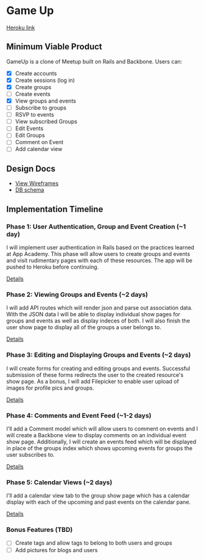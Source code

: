 # Game Up
[Heroku link][heroku]

[heroku]: https://enigmatic-sierra-3429.herokuapp.com
## Minimum Viable Product
GameUp is a clone of Meetup built on Rails and Backbone. Users can:

<!-- This is a Markdown checklist. Use it to keep track of your progress! -->

- [X] Create accounts
- [X] Create sessions (log in)
- [X] Create groups
- [ ] Create events
- [X] View groups and events
- [ ] Subscribe to groups
- [ ] RSVP to events
- [ ] View subscribed Groups
- [ ] Edit Events
- [ ] Edit Groups
- [ ] Comment on Event
- [ ] Add calendar view

## Design Docs
* [View Wireframes][views]
* [DB schema][schema]

[views]: ./docs/views.md
[schema]: ./docs/schema.md

## Implementation Timeline

### Phase 1: User Authentication, Group and Event Creation (~1 day)
I will implement user authentication in Rails based on the practices learned at
App Academy. This phase will allow users to create groups and events and visit rudimentary pages with each of these resources. The app will be pushed to Heroku before continuing.

[Details][phase-one]

### Phase 2: Viewing Groups and Events (~2 days)
I will add API routes which will render json and parse out association data. With the JSON data I will be able to display individual show pages for groups and events as well as display indeces of both. I will also finish the user show page to display all of the groups a user belongs to.

[Details][phase-two]

### Phase 3: Editing and Displaying Groups and Events (~2 days)
I will create forms for creating and editing groups and events. Successful submission of these forms redirects the user to the created resource's show page. As a bonus, I will add Filepicker to enable user upload of images for profile pics and groups.

[Details][phase-three]

### Phase 4: Comments and Event Feed (~1-2 days)
I'll add a Comment model which will allow users to comment on events and I will create a Backbone view to display comments on an individual event show page. Additionally, I will create an events feed which will be displayed in place of the groups index which shows upcoming events for groups the user subscribes to.

[Details][phase-four]

### Phase 5: Calendar Views (~2 days)
I'll add a calendar view tab to the group show page which has a calendar display with each of the upcoming and past events on the calendar pane.

[Details][phase-five]

### Bonus Features (TBD)
- [ ] Create tags and allow tags to belong to both users and groups
- [ ] Add pictures for blogs and users

[phase-one]: ./docs/phases/phase1.md
[phase-two]: ./docs/phases/phase2.md
[phase-three]: ./docs/phases/phase3.md
[phase-four]: ./docs/phases/phase4.md
[phase-five]: ./docs/phases/phase5.md

